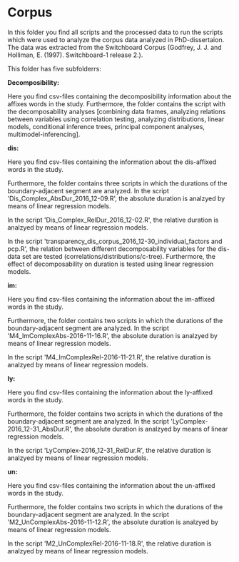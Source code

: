 # Corpus

In this folder you find all scripts and the processed data to run the scripts which were used to analyze the corpus data analyzed in 
PhD-dissertaion. The data was extracted from the Switchboard Corpus (Godfrey, J. J. and Holliman, E. (1997). Switchboard-1 release 2.).

This folder has five subfolderrs:

**Decomposibility:** <p> Here you find csv-files containing the decomposibility information about the affixes words in the study.
Furthermore, the folder contains the script with the decomposability analyses [combining data frames, analyzing relations between variables
using correlation testing, analyzing distributions, linear models, conditional inference trees, principal component analyses, multimodel-inferencing].


**dis:** 
<p> Here you find csv-files containing the information about the dis-affixed words in the study.
<p> Furthermore, the folder contains three scripts in which the durations of the boundary-adjacent segment are analyzed.
In the script 'Dis_Complex_AbsDur_2016_12-09.R', the absolute duration is analzyed by means of linear regression
models.
<p> In the script 'Dis_Complex_RelDur_2016_12-02.R', the relative duration is analzyed by means of linear regression
models.
<p> In the script 'transparency_dis_corpus_2016_12-30_individual_factors and pcp.R', the relation between different
decomposability variables for the dis-data set are tested (correlations/distributions/c-tree). Furthermore, the effect
of decomposability on duration is tested using linear regression models.


**im:** 
<p> Here you find csv-files containing the information about the im-affixed words in the study.
<p> Furthermore, the folder contains two scripts in which the durations of the boundary-adjacent segment are analyzed.
In the script 'M4_ImComplexAbs-2016-11-16.R', the absolute duration is analzyed by means of linear regression
models.
<p> In the script 'M4_ImComplexRel-2016-11-21.R', the relative duration is analzyed by means of linear regression
models.


**ly:** 
<p> Here you find csv-files containing the information about the ly-affixed words in the study.
<p> Furthermore, the folder contains two scripts in which the durations of the boundary-adjacent segment are analyzed.
In the script 'LyComplex-2016_12-31_AbsDur.R', the absolute duration is analzyed by means of linear regression
models.
<p> In the script 'LyComplex-2016_12-31_RelDur.R', the relative duration is analzyed by means of linear regression
models.

**un:** 
<p> Here you find csv-files containing the information about the un-affixed words in the study.
<p> Furthermore, the folder contains two scripts in which the durations of the boundary-adjacent segment are analyzed.
In the script 'M2_UnComplexAbs-2016-11-12.R', the absolute duration is analzyed by means of linear regression
models.
<p> In the script 'M2_UnComplexRel-2016-11-18.R', the relative duration is analzyed by means of linear regression
models.
